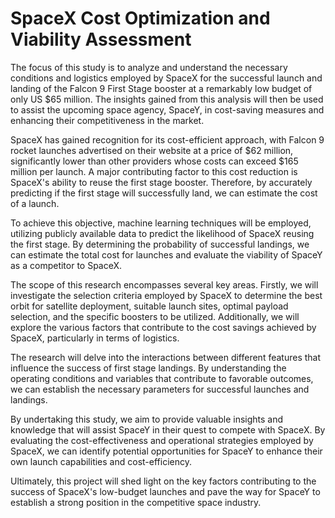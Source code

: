 # SpaceX Cost Optimization and Viability Assessment

The focus of this study is to analyze and understand the necessary conditions and logistics employed by SpaceX for the successful launch and landing of the Falcon 9 First Stage booster at a remarkably low budget of only US $65 million. The insights gained from this analysis will then be used to assist the upcoming space agency, SpaceY, in cost-saving measures and enhancing their competitiveness in the market.

SpaceX has gained recognition for its cost-efficient approach, with Falcon 9 rocket launches advertised on their website at a price of $62 million, significantly lower than other providers whose costs can exceed $165 million per launch. A major contributing factor to this cost reduction is SpaceX's ability to reuse the first stage booster. Therefore, by accurately predicting if the first stage will successfully land, we can estimate the cost of a launch.

To achieve this objective, machine learning techniques will be employed, utilizing publicly available data to predict the likelihood of SpaceX reusing the first stage. By determining the probability of successful landings, we can estimate the total cost for launches and evaluate the viability of SpaceY as a competitor to SpaceX.

The scope of this research encompasses several key areas. Firstly, we will investigate the selection criteria employed by SpaceX to determine the best orbit for satellite deployment, suitable launch sites, optimal payload selection, and the specific boosters to be utilized. Additionally, we will explore the various factors that contribute to the cost savings achieved by SpaceX, particularly in terms of logistics.

The research will delve into the interactions between different features that influence the success of first stage landings. By understanding the operating conditions and variables that contribute to favorable outcomes, we can establish the necessary parameters for successful launches and landings.

By undertaking this study, we aim to provide valuable insights and knowledge that will assist SpaceY in their quest to compete with SpaceX. By evaluating the cost-effectiveness and operational strategies employed by SpaceX, we can identify potential opportunities for SpaceY to enhance their own launch capabilities and cost-efficiency.

Ultimately, this project will shed light on the key factors contributing to the success of SpaceX's low-budget launches and pave the way for SpaceY to establish a strong position in the competitive space industry.
